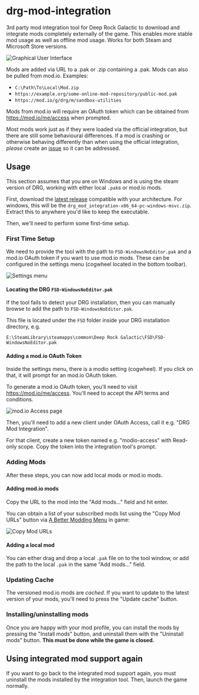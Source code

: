 # drg-mod-integration

3rd party mod integration tool for Deep Rock Galactic to download and integrate mods completely
externally of the game. This enables more stable mod usage as well as offline mod usage. Works for
both Steam and Microsoft Store versions.

<img alt="Graphical User Interface" src="https://github.com/jieyouxu/drg-mod-integration/assets/39484203/a09700f6-1932-4bc0-a64c-0f4e0d2faf53">

Mods are added via URL to a .pak or .zip containing a .pak. Mods can also be pulled from mod.io.
Examples:

 - `C:\Path\To\Local\Mod.zip`
 - `https://example.org/some-online-mod-repository/public-mod.pak`
 - `https://mod.io/g/drg/m/sandbox-utilities`

Mods from mod.io will require an OAuth token which can be obtained from <https://mod.io/me/access>
when prompted.

Most mods work just as if they were loaded via the official integration, but there are still some
behavioural differences. If a mod is crashing or otherwise behaving differently than when using the
official integration, *please* create an
[issue](https://github.com/trumank/drg-mod-integration/issues/new) so it can be addressed.

## Usage

This section assumes that you are on Windows and is using the steam version of DRG, working with
either local `.pak`s or mod.io mods.

First, download the [latest release](https://github.com/trumank/drg-mod-integration/releases/latest)
compatible with your architecture. For windows, this will be the
`drg_mod_integration-x86_64-pc-windows-msvc.zip`. Extract this to anywhere you'd like to keep the
executable.

Then, we'll need to perform some first-time setup.

### First Time Setup

We need to provide the tool with the path to `FSD-WindowsNoEditor.pak` and a mod.io OAuth token if
you want to use mod.io mods. These can be configured in the settings menu (cogwheel located in the
bottom toolbar).

<img alt="Settings menu" src="https://github.com/jieyouxu/drg-mod-integration/assets/39484203/09d12b01-7d2d-449e-97bb-47e4b4cdd301">

#### Locating the DRG `FSD-WindowsNoEditor.pak`

If the tool fails to detect your DRG installation, then you can manually browse to add the path to
`FSD-WindowsNoEditor.pak`.

This file is located under the `FSD` folder inside your DRG installation directory, e.g.

```
E:\SteamLibrary\steamapps\common\Deep Rock Galactic\FSD\FSD-WindowsNoEditor.pak
```

#### Adding a mod.io OAuth Token

Inside the settings menu, there is a modio setting (cogwheel). If you click on that, it will prompt
for an mod.io OAuth token.

To generate a mod.io OAuth token, you'll need to visit <https://mod.io/me/access>. You'll need to
accept the API terms and conditions.

<img alt="mod.io Access page" src="https://github.com/jieyouxu/drg-mod-integration/assets/39484203/67096a62-8a3d-46f3-a106-cf6c5066e296">

Then, you'll need to add a new client under OAuth Access, call it e.g. "DRG Mod Integration".

For that client, create a new token named e.g. "modio-access" with Read-only scope. Copy the token
into the integration tool's prompt.

### Adding Mods

After these steps, you can now add local mods or mod.io mods.

#### Adding mod.io mods

Copy the URL to the mod into the "Add mods..." field and hit enter.

You can obtain a list of your subscribed mods list using the "Copy Mod URLs"
button via [A Better Modding Menu](https://mod.io/g/drg/m/a-better-modding-menu)
in game:

![Copy Mod URLs](https://github.com/trumank/drg-mod-integration/assets/1144160/375f441f-4762-4549-a241-1b54ed391b2f)

#### Adding a local mod

You can either drag and drop a local `.pak` file on to the tool window, or add the path to the
local `.pak` in the same "Add mods..." field.

### Updating Cache

The versioned mod.io mods are *cached*. If you want to update to the latest version of your mods,
you'll need to press the "Update cache" button.

### Installing/uninstalling mods

Once you are happy with your mod profile, you can install the mods by pressing the "Install mods"
button, and uninstall them with the "Uninstall mods" button. **This must be done while the game is
closed.**

## Using integrated mod support again

If you want to go back to the integrated mod support again, you must uninstall the mods installed by
the integration tool. Then, launch the game normally.
